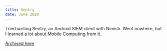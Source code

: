 ```yaml
---
title: Sentry
date: June 2020
---
```


Tried writing Sentry, an Android SIEM client with Nimish. Went nowhere, but I learned a lot about Mobile Computing from it.

[Archived here](https://gitlab.com/ThomasCat/sentry)